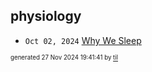 ## physiology


* <code>Oct 02, 2024</code> [Why We Sleep](2024-10-02T22-03-26-why-we-sleep.md)

<sup><sub>generated 27 Nov 2024 19:41:41 by <a href='https://github.com/senorprogrammer/til'>til</a></sub></sup>
